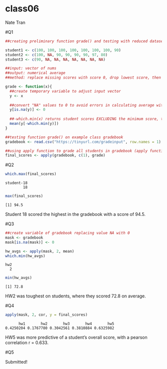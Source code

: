 class06
================
Nate Tran

\#Q1

``` r
##creating preliminary function grade() and testing with reduced dataset

student1 <- c(100, 100, 100, 100, 100, 100, 100, 90)
student2 <- c(100, NA, 90, 90, 90, 90, 97, 80)
student3 <- c(90, NA, NA, NA, NA, NA, NA, NA)

##input: vector of nums
##output: numerical average
##method: replace missing scores with score 0, drop lowest score, then calculate average of scores

grade <- function(x){
  ##create temporary variable to adjust input vector
  y <- x
  
  ##convert "NA" values to 0 to avoid errors in calculating average with mean()
  y[is.na(y)] <- 0
  
  ##-which.min(x) returns student scores EXCLUDING the minimum score, then taking the average with mean()
  mean(y[-which.min(y)])
}
```

``` r
##testing function grade() on example class gradebook
gradebook <- read.csv("https://tinyurl.com/gradeinput", row.names = 1)

##using apply function to grade all students in gradebook (apply function grade() over rows of gradebook)
final_scores <- apply(gradebook, c(1), grade)
```

\#Q2

``` r
which.max(final_scores)
```

    student-18 
            18 

``` r
max(final_scores)
```

    [1] 94.5

Student 18 scored the highest in the gradebook with a score of 94.5.

\#Q3

``` r
##create variable of gradebook replacing value NA with 0
mask <- gradebook
mask[is.na(mask)] <- 0

hw_avgs <- apply(mask, 2, mean)
which.min(hw_avgs)
```

    hw2 
      2 

``` r
min(hw_avgs)
```

    [1] 72.8

HW2 was toughest on students, where they scored 72.8 on average.

\#Q4

``` r
apply(mask, 2, cor, y = final_scores)
```

          hw1       hw2       hw3       hw4       hw5 
    0.4250204 0.1767780 0.3042561 0.3810884 0.6325982 

HW5 was more predictive of a student’s overall score, with a pearson
correlation r = 0.633.

\#Q5

Submitted!
